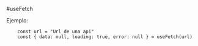 #useFetch

Ejemplo:
```
    const url = "Url de una api"
    const { data: null, loading: true, error: null } = useFetch(url)
```